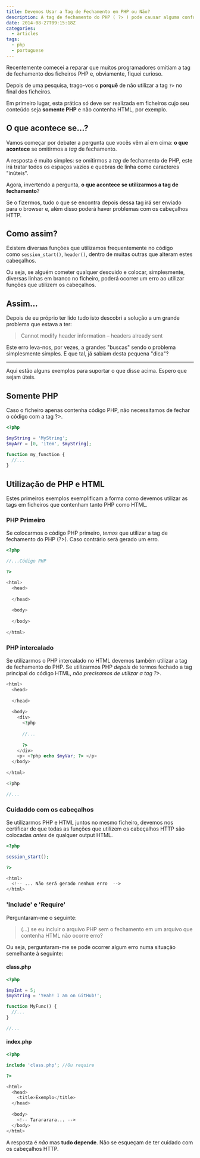```yaml
---
title: Devemos Usar a Tag de Fechamento em PHP ou Não?
description: A tag de fechamento do PHP ( ?> ) pode causar alguma confusão visto que é omitida pela maioria dos desenvolvedores. Mas porquê?
date: 2014-08-27T09:15:18Z
categories:
  - articles
tags:
  - php
  - portuguese
---
```


Recentemente comecei a reparar que muitos programadores omitiam a tag de fechamento dos ficheiros PHP e, obviamente, fiquei curioso.

<!--more-->

Depois de uma pesquisa, trago-vos o **porquê** de não utilizar a tag `?>` no final dos ficheiros.

Em primeiro lugar, esta prática só deve ser realizada em ficheiros cujo seu conteúdo seja **somente PHP** e não contenha HTML, por exemplo.

## O que acontece se...?

Vamos começar por debater a pergunta que vocês vêm aí em cima: **o que acontece** se omitirmos a *tag* de fechamento.

A resposta é muito simples: se omitirmos a *tag* de fechamento de PHP, este irá tratar todos os espaços vazios e quebras de linha como caracteres "inúteis".

Agora, invertendo a pergunta, **o que acontece se utilizarmos a tag de fechamento**?

Se o fizermos, tudo o que se encontra depois dessa tag irá ser enviado para o browser e, além disso poderá haver problemas com os cabeçalhos HTTP.


## Como assim?


Existem diversas funções que utilizamos frequentemente no código como `session_start()`, `header()`, dentro de muitas outras que alteram estes cabeçalhos.

Ou seja, se alguém cometer qualquer descuido e colocar, simplesmente, diversas linhas em branco no ficheiro, poderá ocorrer um erro ao utilizar funções que utilizem os cabeçalhos.


## Assim...


Depois de eu próprio ter lido tudo isto descobri a solução a um grande problema que estava a ter:


> Cannot modify header information – headers already sent


Este erro leva-nos, por vezes, a grandes "buscas" sendo o problema simplesmente simples. E que tal, já sabiam desta pequena "dica"?

* * *

Aqui estão alguns exemplos para suportar o que disse acima. Espero que sejam úteis.

## Somente PHP

Caso o ficheiro apenas contenha código PHP, não necessitamos de fechar o código com a tag ?>.

```php
<?php

$myString = 'MyString';
$myArr = [0, 'item', $myString];

function my_function {
  //...
}
```

## Utilização de PHP e HTML

Estes primeiros exemplos exemplificam a forma como devemos utilizar as tags em ficheiros que contenham tanto PHP como HTML.

### PHP Primeiro

Se colocarmos o código PHP primeiro, *temos* que utilizar a tag de fechamento do PHP (?>). Caso contrário será gerado um erro.

```php
<?php

//...Código PHP

?>

<html>
  <head>
  
  </head>
  
  <body>
  
  </body>
  
</html>
```

### PHP intercalado

Se utilizarmos o PHP intercalado no HTML devemos também utilizar a tag de fechamento do PHP. Se utilizarmos PHP *depois* de termos fechado a tag principal do código HTML, *não precisamos de utilizar a tag ?>*. 

```php
<html>
  <head>
  
  </head>
  
  <body>
    <div>
      <?php
      
      //...
  
      ?>
    </div>
    <p> <?php echo $myVar; ?> </p>
  </body>
  
</html>

<?php

//...
```

### Cuidaddo com os cabeçalhos

Se utilizarmos PHP e HTML juntos no mesmo ficheiro, devemos nos certificar de que todas as funções que utilizem os cabeçalhos HTTP são colocadas *antes* de qualquer output HTML.

```php
<?php

session_start();

?>

<html>
  <!-- ... Não será gerado nenhum erro  -->
</html>
```

### 'Include' e 'Require'

Perguntaram-me o seguinte:

> (...) se eu incluir o arquivo PHP sem o fechamento em um arquivo que contenha HTML não ocorre erro?﻿

Ou seja, perguntaram-me se pode ocorrer algum erro numa situação semelhante à seguinte:

#### class.php

```PHP
<?php

$myInt = 5;
$myString = 'Yeah! I am on GitHub!';

function MyFunc() {
  //...
}

//...
```

#### index.php

```php
<?php 

include 'class.php'; //Ou require

?>

<html>
  <head>
    <title>Exemplo</title>
  </head>
  
  <body>
    <!-- Tarararara... -->
  </body>
</html>
```

A resposta é *não* mas **tudo depende**. Não se esqueçam de ter cuidado com os cabeçalhos HTTP.
